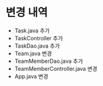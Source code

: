 # 변경 내역

- Task.java 추가
- TaskController 추가
- TaskDao.java 추가
- Team.java 변경
- TeamMemberDao.java 추가
- TeamMemberController.java 변경
- App.java 변경
